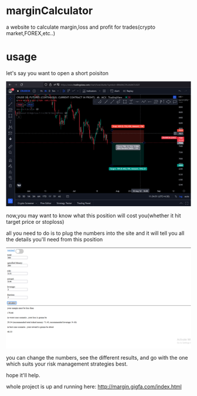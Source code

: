 # marginCalculator
a website to calculate margin,loss and profit for trades(crypto market,FOREX,etc..) 

# usage 

let's say you want to open a short poisiton

![alt text](https://github.com/slotfi909/marginCalculator/blob/main/images/img1.png?raw=true)

now,you may want to know what this position will cost you(whether it hit target price or stoploss)

all you need to do is to plug the numbers into the site and it will tell you all the details you'll need from this position

![alt text](https://github.com/slotfi909/marginCalculator/blob/main/images/img2.png?raw=true)

you can change the numbers, see the different results, and go with the one which suits your risk management strategies best.

hope it'll help.

whole project is up and running here: http://margin.gigfa.com/index.html
